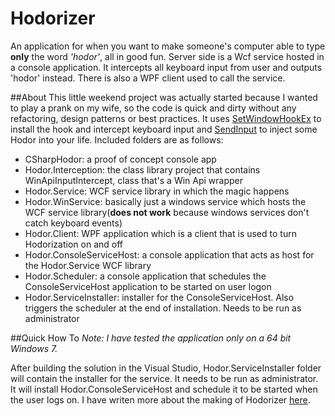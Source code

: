 Hodorizer
=========
An application for when you want to make someone's computer able to type __only__ the word *'hodor'*, all in good fun.
Server side is a Wcf service hosted in a console application. It intercepts all keyboard input from user and outputs 'hodor' instead. There is also a WPF client used to call the service.


##About
This little weekend project was actually started because I wanted to play a prank on my wife, so the code is quick and dirty without any refactoring, design patterns or best practices.
It uses [SetWindowHookEx](http://www.pinvoke.net/default.aspx/user32.setwindowshookex) to install the hook and intercept keyboard input and [SendInput](http://www.pinvoke.net/default.aspx/user32.sendinput) to inject some Hodor into your life.
Included folders are as follows:
 - CSharpHodor: a proof of concept console app
 - Hodor.Interception: the class library project that contains WinApiInputIntercept, class that's a Win Api wrapper
 - Hodor.Service: WCF service library in which the magic happens
 - Hodor.WinService: basically just a windows service which hosts the WCF service library(__does not work__ because windows services don't catch keyboard events)
 - Hodor.Client: WPF application which is a client that is used to turn Hodorization on and off
 - Hodor.ConsoleServiceHost: a console application that acts as host for the Hodor.Service WCF library
 - Hodor.Scheduler: a console application that schedules the ConsoleServiceHost application to be started on user logon
 - Hodor.ServiceInstaller: installer for the ConsoleServiceHost. Also triggers the scheduler at the end of installation. Needs to be run as administrator

##Quick How To
*Note: I have tested the application only on a 64 bit Windows 7.*

After building the solution in the Visual Studio, Hodor.ServiceInstaller folder will contain the installer for the service. It needs to be run as administrator. It will install Hodor.ConsoleServiceHost and schedule it to be started when the user logs on. 
I have writen more about the making of Hodorizer [here](http://drazmazen.github.io/coding-shenanigans-and-a-little-bit-of-Hodor/).
